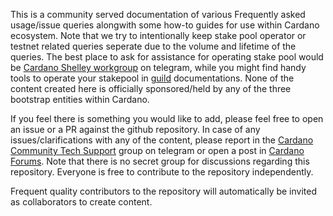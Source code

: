 
This is a community served documentation of various Frequently asked usage/issue queries alongwith some how-to guides for use within Cardano ecosystem.
Note that we try to intentionally keep stake pool operator or testnet related queries seperate due to the volume and lifetime of the queries. The best place to ask for assistance for operating stake pool would be [Cardano Shelley workgroup](https://t.me/CardanoStakePoolWorkgroup) on telegram, while you might find handy tools to operate your stakepool in [guild](https://cardano-community.github.io/guild-operators) documentations.
None of the content created here is officially sponsored/held by any of the three bootstrap entities within Cardano.

If you feel there is something you would like to add, please feel free to open an issue or a PR against the github repository.
In case of any issues/clarifications with any of the content, please report in the [Cardano Community Tech Support](https://t.me/CardanoCommunityTechSupport) group on telegram or open a post in [Cardano Forums](https://forum.cardano.org/c/communitytechnicalsupport). Note that there is no secret group for discussions regarding this repository. Everyone is free to contribute to the repository independently.

Frequent quality contributors to the repository will automatically be invited as collaborators to create content.
